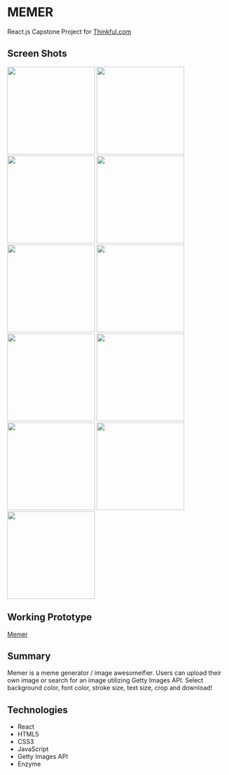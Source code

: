 # MEMER

React.js Capstone Project for [Thinkful.com](http://www.thinkful.com)

## Screen Shots
<img src="https://github.com/mmpal78/memer/blob/master/wireframes/landing.png?raw=true" width="200" />

<img src="https://github.com/mmpal78/memer/blob/master/wireframes/upload.png?raw=true" width="200" />

<img src="https://github.com/mmpal78/memer/blob/master/wireframes/menu.png?raw=true" width="200" />

<img src="https://github.com/mmpal78/memer/blob/master/wireframes/search.png?raw=true" width="200" />

<img src="https://github.com/mmpal78/memer/blob/master/wireframes/preview.png?raw=true" width="200" />

<img src="https://github.com/mmpal78/memer/blob/master/wireframes/bgcolor.png?raw=true" width="200" />

<img src="https://github.com/mmpal78/memer/blob/master/wireframes/editor.png?raw=true" width="200" />


<img src="https://github.com/mmpal78/memer/blob/master/wireframes/addtext.png?raw=true" width="200" />

<img src="https://github.com/mmpal78/memer/blob/master/wireframes/fontcolor.png?raw=true" width="200" />

<img src="https://github.com/mmpal78/memer/blob/master/wireframes/stroke.png?raw=true" width="200" />

<img src="https://github.com/mmpal78/memer/blob/master/wireframes/crop.png?raw=true" width="200" />

## Working Prototype
[Memer](https://mmpal78.github.io/memer)

## Summary
Memer is a meme generator / image awesomeifier.  Users can upload their own image or search for an image utilizing Getty Images API.  Select background color, font color, stroke size, text size, crop and download!

## Technologies
* React
* HTML5
* CSS3
* JavaScript
* Getty Images API
* Enzyme 



